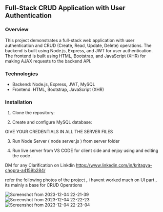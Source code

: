 ## Full-Stack CRUD Application with User Authentication

### Overview

This project demonstrates a full-stack web application with user authentication and CRUD (Create, Read, Update, Delete) operations. The backend is built using Node.js, Express, and JWT for user authentication. The frontend is built using HTML, Bootstrap, and JavaScript (XHR) for making AJAX requests to the backend API.

### Technologies

* Backend: Node.js, Express, JWT, MySQL
* Frontend: HTML, Bootstrap, JavaScript (XHR)

### Installation

1. Clone the repository:


2.    Create and configure MySQL database:

  GIVE YOUR CREDENTIALS IN ALL THE SERVER FILES

3. Run Node Server ( node server.js ) from server folder

4. Run live server from VS CODE for client side and enjoy using and editing the code .


DM for any Clarification on Linkdin 
https://www.linkedin.com/in/kritagya-chopra-a4159b284/


refer the following photos of the project , i havent worked much on UI part , its mainly a base for CRUD Operations 

![Screenshot from 2023-12-04 22-21-39](https://github.com/kd2-80693/MovieManagement/assets/85625671/7d5a0742-b156-4a3e-bef0-c007b933e368)
![Screenshot from 2023-12-04 22-22-23](https://github.com/kd2-80693/MovieManagement/assets/85625671/99f4f5e0-6bb7-40ea-9e3a-1326e6b4ab47)
![Screenshot from 2023-12-04 22-23-04](https://github.com/kd2-80693/MovieManagement/assets/85625671/b64e1727-3c5e-4482-a63c-d0433462cf39)
